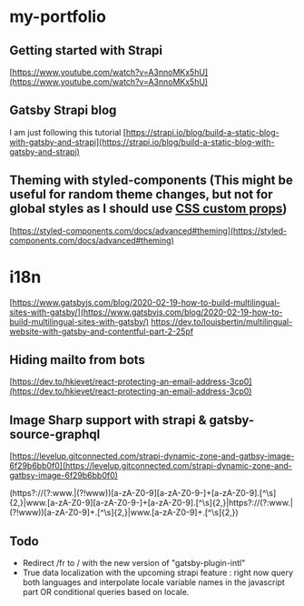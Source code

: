 # my-portfolio

## Getting started with Strapi

[https://www.youtube.com/watch?v=A3nnoMKx5hU](https://www.youtube.com/watch?v=A3nnoMKx5hU)

## Gatsby Strapi blog

I am just following this tutorial
[https://strapi.io/blog/build-a-static-blog-with-gatsby-and-strapi](https://strapi.io/blog/build-a-static-blog-with-gatsby-and-strapi)

## Theming with styled-components (This might be useful for random theme changes, but not for global styles as I should use [CSS custom props](https://daily.dev/posts/theming-styled-components-with-css-custom-properties))

[https://styled-components.com/docs/advanced#theming](https://styled-components.com/docs/advanced#theming)

# i18n

[https://www.gatsbyjs.com/blog/2020-02-19-how-to-build-multilingual-sites-with-gatsby/](https://www.gatsbyjs.com/blog/2020-02-19-how-to-build-multilingual-sites-with-gatsby/)
https://dev.to/louisbertin/multilingual-website-with-gatsby-and-contentful-part-2-25pf

## Hiding mailto from bots

[https://dev.to/hkievet/react-protecting-an-email-address-3cp0](https://dev.to/hkievet/react-protecting-an-email-address-3cp0)

## Image Sharp support with strapi & gatsby-source-graphql

[https://levelup.gitconnected.com/strapi-dynamic-zone-and-gatbsy-image-6f29b6bb0f0](https://levelup.gitconnected.com/strapi-dynamic-zone-and-gatbsy-image-6f29b6bb0f0)




(https?:\/\/(?:www\.|(?!www))[a-zA-Z0-9][a-zA-Z0-9-]+[a-zA-Z0-9]\.[^\s]{2,}|www\.[a-zA-Z0-9][a-zA-Z0-9-]+[a-zA-Z0-9]\.[^\s]{2,}|https?:\/\/(?:www\.|(?!www))[a-zA-Z0-9]+\.[^\s]{2,}|www\.[a-zA-Z0-9]+\.[^\s]{2,})

## Todo

- Redirect /fr to / with the new version of "gatsby-plugin-intl"
- True data localization with the upcoming strapi feature : right now query both languages and interpolate locale variable names in the javascript part OR conditional queries based on locale.